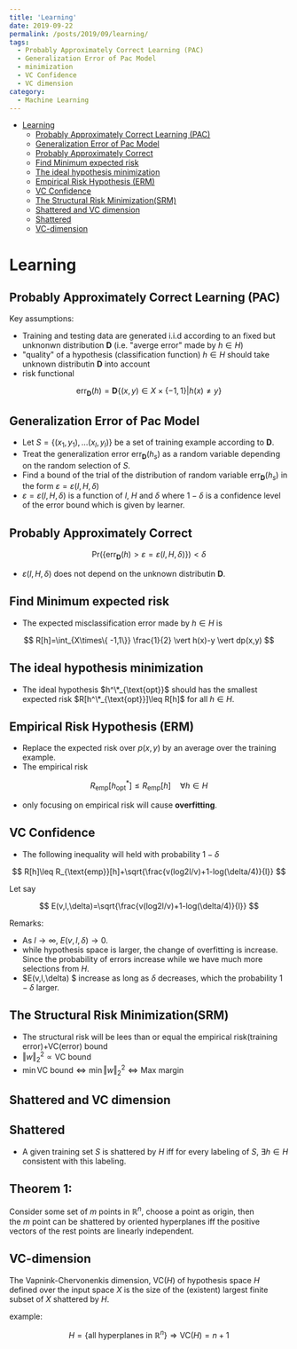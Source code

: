 ```yaml
---
title: 'Learning'
date: 2019-09-22
permalink: /posts/2019/09/learning/
tags:
  - Probably Approximately Correct Learning (PAC)
  - Generalization Error of Pac Model
  - minimization
  - VC Confidence
  - VC dimension
category:
  - Machine Learning
---
```



- [Learning](#Learning)
  - [Probably Approximately Correct Learning (PAC)](#Probably-Approximately-Correct-Learning-PAC)
  - [Generalization Error of Pac Model](#Generalization-Error-of-Pac-Model)
  - [Probably Approximately Correct](#Probably-Approximately-Correct)
  - [Find Minimum expected risk](#Find-Minimum-expected-risk)
  - [The ideal hypothesis minimization](#The-ideal-hypothesis-minimization)
  - [Empirical Risk Hypothesis (ERM)](#Empirical-Risk-Hypothesis-ERM)
  - [VC Confidence](#VC-Confidence)
  - [The Structural Risk Minimization(SRM)](#The-Structural-Risk-MinimizationSRM)
  - [Shattered and VC dimension](#Shattered-and-VC-dimension)
  - [Shattered](#Shattered)
  - [VC-dimension](#VC-dimension)

# Learning

## Probably Approximately Correct Learning (PAC)
Key assumptions:
- Training and testing data are generated  i.i.d according to an fixed but unknonwn distribution $\mathbf D$ (i.e. "averge error" made by $h\in H$)
- "quality" of a hypothesis (classification function) $h \in H$ should take unknown distributin $\mathbf D$ into account 
- risk functional 

$$
\text{err}_{\mathbf D}(h)=\mathbf D\{(x,y)\in X\times \{-1,1\} \vert h(x) \neq y \}
$$

## Generalization Error of Pac Model
- Let $S=\{(x_1,y_1),\dots (x_l,y_l) \}$ be a set of training example according to $\mathbf D$.
- Treat the generalization error $\text{err}_{\mathbf D}(h_s)$ as a random variable depending on the random selection of $S$.
- Find a bound of the trial of the distribution of random variable $\text{err}_{\mathbf D}(h_s)$ in the form $\varepsilon=\varepsilon(l,H,\delta)$
- $\varepsilon=\varepsilon(l,H,\delta)$ is a function of $l$, $H$ and $\delta$ where $1-\delta$ is a confidence level of the error bound which is given by learner.

## Probably Approximately Correct

$$
\text{Pr}(\{ \text{err}_{\mathbf D}(h) > \varepsilon=\varepsilon(l,H,\delta) \})< \delta
$$

- $\varepsilon(l,H,\delta)$ does not depend on the unknown distributin $\mathbf D$.

## Find Minimum expected risk
- The expected misclassification error made by $h \in H$ is 

$$
R[h]=\int_{X\times\{ -1,1\}} \frac{1}{2} \vert h(x)-y \vert dp(x,y)
$$

## The ideal hypothesis minimization
- The ideal hypothesis $h^\*_{\text{opt}}$ should has the smallest expected risk $R[h^\*_{\text{opt}}]\leq R[h]$ for all $h \in H$.

## Empirical Risk Hypothesis (ERM)
- Replace the expected risk over $p(x,y)$ by an average over the training example.
- The empirical risk

$$
R_{\text{emp}}[h^*_{\text{opt}}]\leq R_{\text{emp}}[h] \quad \forall h\in H
$$

- only focusing on empirical risk will cause **overfitting**.

## VC Confidence
- The following inequality will held with probability $1-\delta$

$$
R[h]\leq R_{\text{emp}}[h]+\sqrt{\frac{v(log2l/v)+1-log(\delta/4)}{l}}
$$

Let say

$$
E(v,l,\delta)=\sqrt{\frac{v(log2l/v)+1-log(\delta/4)}{l}}
$$

Remarks:
- As $l \rightarrow \infty$, $E(v,l,\delta) \rightarrow 0$.
- while hypothesis space is larger, the change of overfitting is increase. Since the probability of errors increase while we have much more selections from $H$.
- $E(v,l,\delta) $ increase as long as $\delta$ decreases, which the probability $1-\delta$ larger.

## The Structural Risk Minimization(SRM)
- The structural risk will be lees than or equal the empirical risk(training error)+VC(error) bound
- $\Vert w \Vert_2^2 \propto \text{VC bound}$
- $\min \text{VC bound} \Leftrightarrow \min \Vert w \Vert_2^2 \Leftrightarrow \text{Max margin}$

## Shattered and VC dimension

## Shattered
- A given training set $S$ is shattered by $H$ iff for every labeling of $S$, $\exists h \in H$ consistent with this labeling.

## Theorem 1:
Consider some set of $m$ points in $\mathbb R^n$, choose a point as origin, then 
<br>
the $m$ point can be shattered by oriented hyperplanes iff the positive vectors of the rest points are linearly independent.

## VC-dimension
The Vapnink-Chervonenkis dimension, $\text{VC}(H)$ of hypothesis space $H$ defined over the input space $X$ is the size of the (existent) largest finite subset of $X$ shattered by $H$.

example:

$$
H=\{ \text{all hyperplanes in } \mathbb R^n \}\Rightarrow \text{VC}(H)=n+1 
$$

